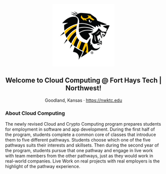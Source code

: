 <div align=center>
  <img src="Logo.png" alt="Logo" width=200>
  <h2>Welcome to Cloud Computing @ Fort Hays Tech | Northwest!</h2>
  <p>
    Goodland, Kansas ·
    <a href="https://nwktc.edu">https://nwktc.edu</a>
  </p>
</div>

<div align=left>
  <h3>About Cloud Computing</h3>
  <p>The newly revised Cloud and Crypto Computing program prepares students for employment in software and app development. During the first half of the program, students complete a common core of classes that introduce them to five different pathways.  Students choose which one of the five pathways suits their interests and skillsets. Then during the second year of the program, students pursue that one pathway and engage in live work with team members from the other pathways, just as they would work in real-world companies. Live Work on real projects with real employers is the highlight of the pathway experience.</p>
  <h3></h3>
</div>

